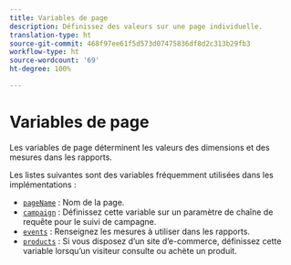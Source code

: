 ```yaml
---
title: Variables de page
description: Définissez des valeurs sur une page individuelle.
translation-type: ht
source-git-commit: 468f97ee61f5d573d07475836df8d2c313b29fb3
workflow-type: ht
source-wordcount: '69'
ht-degree: 100%

---
```



# Variables de page

Les variables de page déterminent les valeurs des dimensions et des mesures dans les rapports.

Les listes suivantes sont des variables fréquemment utilisées dans les implémentations :

* [`pageName`](pagename.md) : Nom de la page.
* [`campaign`](campaign.md) : Définissez cette variable sur un paramètre de chaîne de requête pour le suivi de campagne.
* [`events`](events/events-overview.md) : Renseignez les mesures à utiliser dans les rapports.
* [`products`](products.md) : Si vous disposez d’un site d’e-commerce, définissez cette variable lorsqu’un visiteur consulte ou achète un produit.
